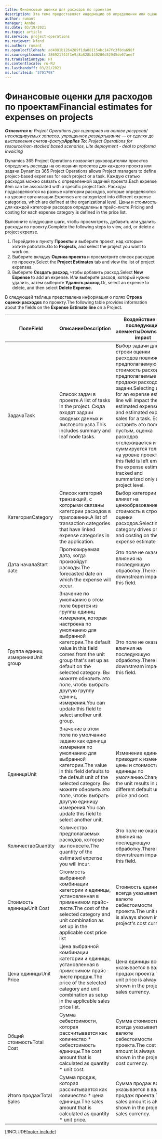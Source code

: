```yaml
---
title: Финансовые оценки для расходов по проектам
description: Эта тема предоставляет информацию об определении или оценке расходов на основе проекта.
author: rumant
manager: Annbe
ms.date: 03/19/2021
ms.topic: article
ms.service: project-operations
ms.reviewer: kfend
ms.author: rumant
ms.openlocfilehash: ad4901b1264289f1da881154bc147fc3f8da698f
ms.sourcegitcommit: 386921f44f1e9a8a828b140206d52945de07aee7
ms.translationtype: HT
ms.contentlocale: ru-RU
ms.lasthandoff: 03/22/2021
ms.locfileid: "5701798"
---
```

# <a name="financial-estimates-for-expenses-on-projects"></a><span data-ttu-id="44b71-103">Финансовые оценки для расходов по проектам</span><span class="sxs-lookup"><span data-stu-id="44b71-103">Financial estimates for expenses on projects</span></span>
<span data-ttu-id="44b71-104">_**Относится к:** Project Operations для сценариев на основе ресурсов/нескладируемых запасов, упрощенное развертывание — от сделки до выставления счетов-фактур_</span><span class="sxs-lookup"><span data-stu-id="44b71-104">_**Applies To:** Project Operations for resource/non-stocked based scenarios, Lite deployment - deal to proforma invoicing_</span></span>

<span data-ttu-id="44b71-105">Dynamics 365 Project Operations позволяет руководителям проектов определять расходы на основании проектов для каждого проекта или задачи.</span><span class="sxs-lookup"><span data-stu-id="44b71-105">Dynamics 365 Project Operations allows Project managers to define project-based expenses for each project or a task.</span></span> <span data-ttu-id="44b71-106">Каждую статью расходов можно связать с определенной задачей проекта.</span><span class="sxs-lookup"><span data-stu-id="44b71-106">Each expense item can be associated with a specific project task.</span></span> <span data-ttu-id="44b71-107">Расходы подразделяются на разные категории расходов, которые определяются на уровне организации.</span><span class="sxs-lookup"><span data-stu-id="44b71-107">Expenses are categorized into different expense categories, which are defined at the organizational level.</span></span> <span data-ttu-id="44b71-108">Цены и стоимость для каждой категории расходов определены в прайс-листе.</span><span class="sxs-lookup"><span data-stu-id="44b71-108">Pricing and costing for each expense category is defined in the price list.</span></span> 

<span data-ttu-id="44b71-109">Выполните следующие шаги, чтобы просмотреть, добавить или удалить расходы по проекту.</span><span class="sxs-lookup"><span data-stu-id="44b71-109">Complete the following steps to view, add, or delete a project expense.</span></span>

1. <span data-ttu-id="44b71-110">Перейдите к пункту **Проекты** и выберите проект, над которым хотите работать.</span><span class="sxs-lookup"><span data-stu-id="44b71-110">Go to **Projects**, and select the project you want to work on.</span></span>
2. <span data-ttu-id="44b71-111">Выберите вкладку **Оценка проекта** и просмотрите список расходов по проекту.</span><span class="sxs-lookup"><span data-stu-id="44b71-111">Select the **Project Estimates** tab and view the list of project expenses.</span></span>
3. <span data-ttu-id="44b71-112">Выберите **Создать расход**, чтобы добавить расход.</span><span class="sxs-lookup"><span data-stu-id="44b71-112">Select **New Expense** to add an expense.</span></span> <span data-ttu-id="44b71-113">Или выберите расход, который нужно удалить, затем выберите **Удалить расход**.</span><span class="sxs-lookup"><span data-stu-id="44b71-113">Or, select an expense to delete, and then select **Delete Expense**.</span></span>

<span data-ttu-id="44b71-114">В следующей таблице представлена информация о полях **Строка оценки расходов** по проекту.</span><span class="sxs-lookup"><span data-stu-id="44b71-114">The following table provides information about the fields on the **Expense Estimate line** on a Project.</span></span> 

| <span data-ttu-id="44b71-115">**Поле**</span><span class="sxs-lookup"><span data-stu-id="44b71-115">**Field**</span></span> | <span data-ttu-id="44b71-116">**Описание**</span><span class="sxs-lookup"><span data-stu-id="44b71-116">**Description**</span></span> | <span data-ttu-id="44b71-117">**Воздействие на последующие элементы**</span><span class="sxs-lookup"><span data-stu-id="44b71-117">**Downstream impact**</span></span> |
| --- | --- | --- |
| <span data-ttu-id="44b71-118">Задача</span><span class="sxs-lookup"><span data-stu-id="44b71-118">Task</span></span> | <span data-ttu-id="44b71-119">Список задач в проекте.</span><span class="sxs-lookup"><span data-stu-id="44b71-119">A list of tasks in the project.</span></span> <span data-ttu-id="44b71-120">Сюда входят задачи сводных данных и листового узла.</span><span class="sxs-lookup"><span data-stu-id="44b71-120">This includes summary and leaf node tasks.</span></span> | <span data-ttu-id="44b71-121">Выбор задачи для строки оценки расходов повлияет на предполагаемую стоимость расходов и предполагаемые продажи расходов для задачи.</span><span class="sxs-lookup"><span data-stu-id="44b71-121">Selecting a task for an expense estimate line will impact the estimated expense cost and estimated expense sales for a task.</span></span> <span data-ttu-id="44b71-122">Если оставить это поле пустым, оценка расходов отслеживается и суммируется только на уровне проекта.</span><span class="sxs-lookup"><span data-stu-id="44b71-122">If this field is left empty, the expense estimate is tracked and summarized only at the project level.</span></span> |
| <span data-ttu-id="44b71-123">Категория</span><span class="sxs-lookup"><span data-stu-id="44b71-123">Category</span></span> | <span data-ttu-id="44b71-124">Список категорий транзакций, с которыми связаны категории расходов в приложении.</span><span class="sxs-lookup"><span data-stu-id="44b71-124">A list of transaction categories that have linked expense categories in the application.</span></span> | <span data-ttu-id="44b71-125">Выбор категории влияет на ценообразование и стоимость в строке оценки расходов.</span><span class="sxs-lookup"><span data-stu-id="44b71-125">Selecting a category drives pricing and costing on the expense estimate line.</span></span> |
| <span data-ttu-id="44b71-126">Дата начала</span><span class="sxs-lookup"><span data-stu-id="44b71-126">Start date</span></span> | <span data-ttu-id="44b71-127">Прогнозируемая дата, когда произойдут расходы.</span><span class="sxs-lookup"><span data-stu-id="44b71-127">The forecasted date on which the expense will occur.</span></span> | <span data-ttu-id="44b71-128">Это поле не оказывает влияния на последующую обработку.</span><span class="sxs-lookup"><span data-stu-id="44b71-128">There is no downstream impact for this field.</span></span> |
| <span data-ttu-id="44b71-129">Группа единиц измерения</span><span class="sxs-lookup"><span data-stu-id="44b71-129">Unit group</span></span> | <span data-ttu-id="44b71-130">Значение по умолчанию в этом поле берется из группы единиц измерения, которая настроена по умолчанию для выбранной категории.</span><span class="sxs-lookup"><span data-stu-id="44b71-130">The default value in this field comes from the unit group that's set up as default on the selected category.</span></span> <span data-ttu-id="44b71-131">Вы можете обновить это поле, чтобы выбрать другую группу единиц измерения.</span><span class="sxs-lookup"><span data-stu-id="44b71-131">You can update this field to select another unit group.</span></span> | <span data-ttu-id="44b71-132">Это поле не оказывает влияния на последующую обработку.</span><span class="sxs-lookup"><span data-stu-id="44b71-132">There is no downstream impact for this field.</span></span> |
| <span data-ttu-id="44b71-133">Единица</span><span class="sxs-lookup"><span data-stu-id="44b71-133">Unit</span></span> | <span data-ttu-id="44b71-134">Значение в этом поле по умолчанию задано как единица измерения по умолчанию для выбранной категории.</span><span class="sxs-lookup"><span data-stu-id="44b71-134">The value in this field defaults to the default unit of the selected category.</span></span> <span data-ttu-id="44b71-135">Вы можете обновить это поле, чтобы выбрать другую единицу измерения.</span><span class="sxs-lookup"><span data-stu-id="44b71-135">You can update this field to select another unit.</span></span> | <span data-ttu-id="44b71-136">Изменение единицы приводит к изменению цены и стоимости единицы по умолчанию.</span><span class="sxs-lookup"><span data-stu-id="44b71-136">Changing the unit results in a different default unit price and cost.</span></span> |
| <span data-ttu-id="44b71-137">Количество</span><span class="sxs-lookup"><span data-stu-id="44b71-137">Quantity</span></span> | <span data-ttu-id="44b71-138">Количество предполагаемых расходов, которые вы понесете.</span><span class="sxs-lookup"><span data-stu-id="44b71-138">The quantity of the estimated expense you will incur.</span></span> | <span data-ttu-id="44b71-139">Это поле не оказывает влияния на последующую обработку.</span><span class="sxs-lookup"><span data-stu-id="44b71-139">There is no downstream impact for this field.</span></span> |
| <span data-ttu-id="44b71-140">Стоимость единицы</span><span class="sxs-lookup"><span data-stu-id="44b71-140">Unit Cost</span></span> | <span data-ttu-id="44b71-141">Стоимость выбранной комбинации категории и единицы, установленная в применимом прайс-листе.</span><span class="sxs-lookup"><span data-stu-id="44b71-141">The cost of the selected category and unit combination as set up in the applicable cost price list</span></span> | <span data-ttu-id="44b71-142">Стоимость единицы всегда указывается в валюте себестоимости проекта.</span><span class="sxs-lookup"><span data-stu-id="44b71-142">The unit cost is always shown in the project's cost currency.</span></span> |
| <span data-ttu-id="44b71-143">Цена единицы</span><span class="sxs-lookup"><span data-stu-id="44b71-143">Unit Price</span></span> | <span data-ttu-id="44b71-144">Цена выбранной комбинации категории и единицы, установленная в применимом прайс-листе продаж.</span><span class="sxs-lookup"><span data-stu-id="44b71-144">The price of the selected category and unit combination as setup in the applicable sales price list.</span></span> | <span data-ttu-id="44b71-145">Цена единицы всегда указывается в валюте продаж проекта.</span><span class="sxs-lookup"><span data-stu-id="44b71-145">The unit price is always shown in the project's sales currency.</span></span> |
| <span data-ttu-id="44b71-146">Общий стоимость</span><span class="sxs-lookup"><span data-stu-id="44b71-146">Total Cost</span></span> | <span data-ttu-id="44b71-147">Сумма себестоимости, которая рассчитывается как количество \* себестоимость единицы.</span><span class="sxs-lookup"><span data-stu-id="44b71-147">The cost amount that is calculated as quantity \* unit cost.</span></span>| <span data-ttu-id="44b71-148">Сумма стоимости всегда указывается в валюте себестоимости проекта.</span><span class="sxs-lookup"><span data-stu-id="44b71-148">The cost amount is always shown in the project's cost currency.</span></span> |
| <span data-ttu-id="44b71-149">Итого продаж</span><span class="sxs-lookup"><span data-stu-id="44b71-149">Total Sales</span></span> | <span data-ttu-id="44b71-150">Сумма продаж, которая рассчитывается как количество \* цена единицы.</span><span class="sxs-lookup"><span data-stu-id="44b71-150">The sales amount that is calculated as quantity \* unit price.</span></span> | <span data-ttu-id="44b71-151">Сумма продаж всегда указывается в валюте продаж проекта.</span><span class="sxs-lookup"><span data-stu-id="44b71-151">The sales amount is always shown in the project's sales currency.</span></span> |


[!INCLUDE[footer-include](../includes/footer-banner.md)]
